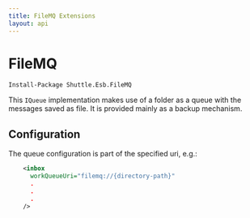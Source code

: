 ```yaml
---
title: FileMQ Extensions
layout: api
---
```

# FileMQ

<div class="nuget-badge">
	<p>
		<code>Install-Package Shuttle.Esb.FileMQ</code>
	</p>
</div>

This `IQueue` implementation makes use of a folder as a queue with the messages saved as file.  It is provided mainly as a backup mechanism.

## Configuration

The queue configuration is part of the specified uri, e.g.:

```xml
    <inbox
      workQueueUri="filemq://{directory-path}"
	  .
	  .
	  .
    />
```
